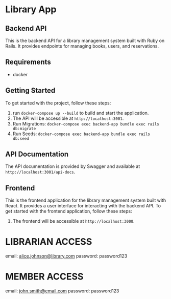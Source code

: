 # Library App

## Backend API

This is the backend API for a library management system built with Ruby on Rails. It provides endpoints for managing books, users, and reservations.

## Requirements
- docker

## Getting Started
To get started with the project, follow these steps:

1. run `docker-compose up --build` to build and start the application.
2. The API will be accessible at `http://localhost:3001`.
3. Run Migrations: `docker-compose exec backend-app bundle exec rails db:migrate`
4. Run Seeds: `docker-compose exec backend-app bundle exec rails db:seed`

## API Documentation
The API documentation is provided by Swagger and available at `http://localhost:3001/api-docs`.


## Frontend
This is the frontend application for the library management system built with React. It provides a user interface for interacting with the backend API.
To get started with the frontend application, follow these steps:

1. The frontend will be accessible at `http://localhost:3000`.

# LIBRARIAN ACCESS
email: alice.johnson@library.com
password: password123

# MEMBER ACCESS
email: john.smith@email.com
password: password123
